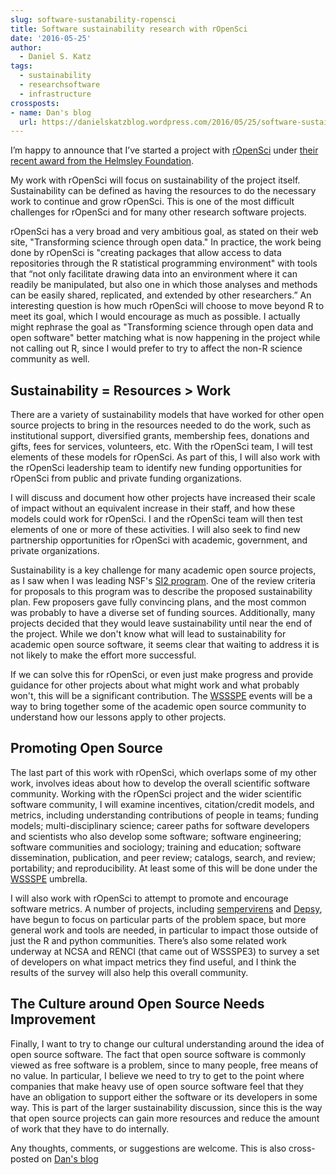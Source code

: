 ```yaml
---
slug: software-sustanability-ropensci
title: Software sustainability research with rOpenSci
date: '2016-05-25'
author:
  - Daniel S. Katz
tags:
  - sustainability
  - researchsoftware
  - infrastructure
crossposts:
- name: Dan's blog
  url: https://danielskatzblog.wordpress.com/2016/05/25/software-sustainability-research-with-ropensci/
---
```



I’m happy to announce that I’ve started a project with [rOpenSci](https://ropensci.org)
under [their recent award from the Helmsley Foundation](/blog/2015/11/19/helmsley-trust-funding/).

My work with rOpenSci will focus on sustainability of the project itself.  Sustainability can be defined as having the
resources to do the necessary work to continue and grow rOpenSci.  This is one of the most difficult challenges for
rOpenSci and for many other research software projects.

rOpenSci has a very broad and very ambitious goal, as stated on their web site, "Transforming science through open data."
In practice, the work being done by rOpenSci is "creating packages that allow access to data repositories through the
R statistical programming environment" with tools that “not only facilitate drawing data into an environment where it
can readily be manipulated, but also one in which those analyses and methods can be easily shared, replicated, and
extended by other researchers.”
An interesting question is how much rOpenSci will choose to move beyond R to meet its goal, which I would encourage as
much as possible.  I actually might rephrase the goal as "Transforming science through open data and open software"
better matching what is now happening in the project while not calling out R, since I would prefer to try to affect
the non-R science community as well.

## Sustainability = Resources > Work

There are a variety of sustainability models that have worked for other open source projects
to bring in the resources needed to do the work,
such as institutional support, diversified grants, membership fees, donations and gifts, fees for services, volunteers,
etc.  With the rOpenSci team, I will test elements of these models for rOpenSci.  As part of this, I will also work
with the rOpenSci leadership team to identify new funding opportunities for rOpenSci from public and private funding
organizations.

I will discuss and document how other projects have increased their scale of impact without an equivalent
increase in their staff, and how these models could work for rOpenSci.  I and the rOpenSci team will then test elements
of one or more of these activities.  I will also seek to find new partnership opportunities for rOpenSci with academic,
government, and private organizations.

Sustainability is a key challenge for many academic open source projects, as I saw when I was leading NSF's [SI2 program](http://www.nsf.gov/funding/pgm_summ.jsp?pims_id=504817).  One of the review criteria for proposals
to this program was to describe the proposed sustainability plan.  Few proposers gave fully convincing plans,
and the most common was probably to have a diverse set of funding sources.  Additionally, many projects
decided that they would leave sustainability until near the end of the project.  While we don't know what
will lead to sustainability for academic open source software,
it seems clear that waiting to address it is not likely to make the effort
more successful.

If we can solve this for rOpenSci, or even just make progress and
provide guidance for other projects about what might work and what
probably won't, this will be a significant contribution.
The [WSSSPE](http://wssspe.researchcomputing.org.uk/) events will be a way to bring together
some of the academic open source community to understand how our lessons apply to other
projects.

## Promoting Open Source

The last part of this work with rOpenSci, which overlaps some of my other work, involves ideas about how to develop the
overall scientific software community.
Working with the rOpenSci project and the wider scientific software community, I will examine incentives,
citation/credit models, and metrics, including understanding contributions of people in teams; funding models;
multi-disciplinary science; career paths for software developers and scientists who also develop some software;
software engineering; software communities and sociology; training and education; software dissemination, publication,
and peer review; catalogs, search, and review; portability; and reproducibility.  At least some of this will be done
under the [WSSSPE](http://wssspe.researchcomputing.org.uk/) umbrella.

I will also work with rOpenSci to attempt to promote and encourage software
metrics. A number of projects, including [sempervirens](https://github.com/njsmith/sempervirens) and
[Depsy](http://depsy.org), have begun to focus on particular parts of the problem space, but more general work and
tools are needed, in particular to impact those outside of just the R and python communities.  There’s also some
related work underway at NCSA and RENCI (that came out of WSSSPE3) to survey a set of developers on what impact
metrics they find useful, and I think the results of the survey will also help this overall community.

## The Culture around Open Source Needs Improvement

Finally, I want to try to change our cultural understanding around the idea of open
source software.  The fact that open source software is commonly viewed as free software is a problem, since to many
people, free means of no value.  In particular, I believe we need to try to get to the point where companies that
make heavy use of open source software feel that they have an obligation to support either the software or its
developers in some way.  This is part of the larger sustainability discussion, since this is the way that open
source projects can gain more resources and reduce the amount of work that they have to do internally.

Any thoughts, comments, or suggestions are welcome. This is also cross-posted on [Dan's blog](https://danielskatzblog.wordpress.com/2016/05/25/software-sustainability-research-with-ropensci/)
